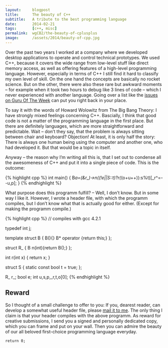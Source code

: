```yaml
---
layout:     blogpost
title:      The beauty of C++
subtitle:   A tribute to the best programming language
date:       2014-02-21
tags:       [c++, misc]
permalink:  wgCB2/the-beauty-of-cplusplus
image:      /assets/2014/beauty-of-cpp.jpg
---
```


Over the past two years I worked at a company where we developed desktop applications to operate and control technical prototypes. We used C++, because it covers the wide range from low-level stuff like direct memory access, as well as offering features of a high-level programming language. However, especially in terms of C++ I still find it hard to classify my own level of skill. On the one hand the concepts are basically no rocket science. But on the other, there were also these rare but awkward moments – for example when it took two hours to debug like 3 lines of code – which I never experienced with another language. Going over a list like the [issues on Guru Of The Week](http://www.gotw.ca/gotw) can put you right back in your place.

To say it with the words of Howard Wolowitz from The Big Bang Theory: I have strongly mixed feelings concerning C++. Bascially, I think that good code is not a matter of the programming language in the first place. But there are definitely languages, which are more straightforward and predictable. Wait – don’t they say, that the problem is always sitting between chair and keyboard? Objection! At least, it is only half the story: There is always one human being using the computer and another one, who had developed it. But that would be a topic in itself.

Anyway – the reason why I’m writing all this is, that I set out to condense all the awesomeness of C++ and put it into a single piece of code. This is the outcome:

{% highlight cpp %}
int main() {
  B<j>*a=(&r_)->n((!e||S::t)?r(*(o+u++)):s%t)[_r^=--u,p];
}
{% endhighlight %}

What purpose does this programm fulfill? – Well, I don’t know. But in some way I like it. However, I wrote a header file, with which the programm compiles, but I don’t know what that is actually good for either. (Except for making the programm compile.)

{% highlight cpp %}
// compiles with gcc 4.2.1

typedef int j;

template <typename T>
  struct B {
  B(){}
  B<j>* operator [](int) {return this;}
};

struct R_ { B<j> n(int){return B<j>();} };

int r(int x) { return x; }

struct S { static const bool t = true; };

R_ r_;
bool e;
int u,s,p,_r,t,o[0];
{% endhighlight %}


## Reward

So I thought of a small challenge to offer to you: If you, dearest reader, can develop a somewhat useful header file, please [mail it to me](/about). The only thing I claim is that your header compiles with the above programm. As reward for creative submissions, I send you a signed and personally dedicated copy, which you can frame and put on your wall. Then you can admire the beauty of our all beloved first-choice programming language everyday.

`return 0;`
